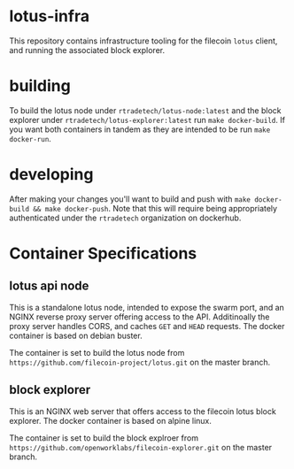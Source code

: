 # lotus-infra

This repository contains infrastructure tooling for the filecoin `lotus` client, and running the associated block explorer.

# building

To build the lotus node under `rtradetech/lotus-node:latest` and the block explorer under `rtradetech/lotus-explorer:latest` run `make docker-build`. If you want both containers in tandem as they are intended to be run `make docker-run`.

# developing

After making your changes you'll want to build and push with `make docker-build && make docker-push`. Note that this will require being appropriately authenticated under the `rtradetech` organization on dockerhub.

# Container Specifications

## lotus api node

This is a standalone lotus node, intended to expose the swarm port, and an NGINX reverse proxy server offering access to the API. Additinoally the proxy server handles CORS, and caches `GET` and `HEAD` requests. The docker container is based on debian buster.


The container is set to build the lotus node from `https://github.com/filecoin-project/lotus.git` on the master branch.

## block explorer

This is an NGINX web server that offers access to the filecoin lotus block explorer. The docker container is based on alpine linux.

The container is set to build the block explroer from `https://github.com/openworklabs/filecoin-explorer.git` on the master branch.